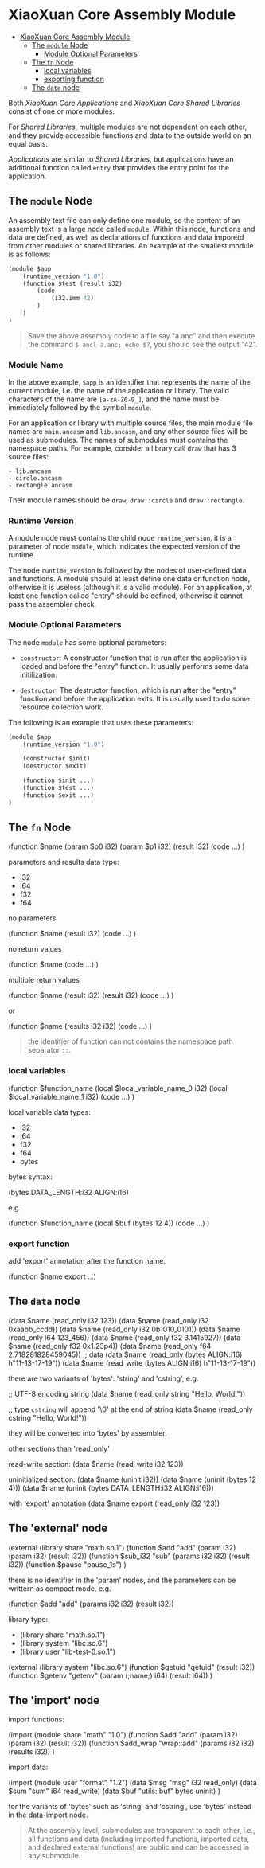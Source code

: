 # XiaoXuan Core Assembly Module

<!-- @import "[TOC]" {cmd="toc" depthFrom=1 depthTo=6 orderedList=false} -->

<!-- code_chunk_output -->

- [XiaoXuan Core Assembly Module](#xiaoxuan-core-assembly-module)
  - [The `module` Node](#the-module-node)
    - [Module Optional Parameters](#module-optional-parameters)
  - [The `fn` Node](#the-fn-node)
    - [local variables](#local-variables)
    - [exporting function](#exporting-function)
  - [The `data` node](#the-data-node)

<!-- /code_chunk_output -->

Both _XiaoXuan Core Applications_ and _XiaoXuan Core Shared Libraries_ consist of one or more modules.

For _Shared Libraries_, multiple modules are not dependent on each other, and they provide accessible functions and data to the outside world on an equal basis.

_Applications_ are similar to _Shared Libraries_, but applications have an additional function called `entry` that provides the entry point for the application.

## The `module` Node

An assembly text file can only define one module, so the content of an assembly text is a large node called `module`. Within this node, functions and data are defined, as well as declarations of functions and data imporetd from other modules or shared libraries. An example of the smallest module is as follows:

```clojure
(module $app
    (runtime_version "1.0")
    (function $test (result i32)
        (code
            (i32.imm 42)
        )
    )
)
```

> Save the above assembly code to a file say "a.anc" and then execute the command `$ ancl a.anc; echo $?`, you should see the output "42".

### Module Name

In the above example, `$app` is an identifier that represents the name of the current module, i.e. the name of the application or library. The valid characters of the name are `[a-zA-Z0-9_]`, and the name must be immediately followed by the symbol `module`.

For an application or library with multiple source files, the main module file names are `main.ancasm` and `lib.ancasm`, and any other source files will be used as submodules. The names of submodules must contains the namespace paths. For example, consider a library call `draw` that has 3 source files:

```text
- lib.ancasm
- circle.ancasm
- rectangle.ancasm
```

Their module names should be `draw`, `draw::circle` and `draw::rectangle`.

### Runtime Version

A module node must contains the child node `runtime_version`, it is a parameter of node `module`, which indicates the expected version of the runtime.

The node `runtime_version` is followed by the nodes of user-defined data and functions. A module should at least define one data or function node, otherwise it is useless (although it is a valid module). For an application, at least one function called "entry" should be defined, otherwise it cannot pass the assembler check.

### Module Optional Parameters

The node `module` has some optional parameters:

- `constructor`: A constructor function that is run after the application is loaded and before the "entry" function. It usually performs some data initilization.

- `destructor`: The destructor function, which is run after the "entry" function and before the application exits. It is usually used to do some resource collection work.

The following is an example that uses these parameters:

```clojure
(module $app
    (runtime_version "1.0")

    (constructor $init)
    (destructor $exit)

    (function $init ...)
    (function $test ...)
    (function $exit ...)
)
```

## The `fn` Node

(function $name (param $p0 i32) (param $p1 i32) (result i32)
    (code ...)
)

parameters and results data type:

- i32
- i64
- f32
- f64

no parameters

(function $name (result i32)
    (code ...)
)

no return values

(function $name
    (code ...)
)

multiple return values

(function $name (result i32) (result i32)
    (code ...)
)

or

(function $name (results i32 i32)
    (code ...)
)

> the identifier of function can not contains the namespace path separator `::`.


### local variables

(function $function_name
    (local $local_variable_name_0 i32)
    (local $local_variable_name_1 i32)
    (code ...)
)

local variable data types:

- i32
- i64
- f32
- f64
- bytes

bytes syntax:

(bytes DATA_LENGTH:i32 ALIGN:i16)

e.g.

(function $function_name
    (local $buf (bytes 12 4))
    (code ...)
)

### export function

add 'export' annotation after the function name.

(function $name export ...)

## The `data` node

(data $name (read_only i32 123))
(data $name (read_only i32 0xaabb_ccdd))
(data $name (read_only i32 0b1010_0101))
(data $name (read_only i64 123_456))
(data $name (read_only f32 3.1415927))
(data $name (read_only f32 0x1.23p4))
(data $name (read_only f64 2.718281828459045))
;; data
(data $name (read_only (bytes ALIGN:i16) h"11-13-17-19"))
(data $name (read_write (bytes ALIGN:i16) h"11-13-17-19"))

there are two variants of 'bytes': 'string' and 'cstring', e.g.

;; UTF-8 encoding string
(data $name (read_only string "Hello, World!"))

;; type `cstring` will append '\0' at the end of string
(data $name (read_only cstring "Hello, World!"))

they will be converted into 'bytes' by assembler.

other sections than 'read_only'

read-write section:
(data $name (read_write i32 123))

uninitialized section:
(data $name (uninit i32))
(data $name (uninit (bytes 12 4)))
(data $name (uninit (bytes DATA_LENGTH:i32 ALIGN:i16)))

with 'export' annotation
(data $name export (read_only i32 123))

## The 'external' node

(external (library share "math.so.1")
    (function $add "add" (param i32) (param i32) (result i32))
    (function $sub_i32 "sub" (params i32 i32) (result i32))
    (function $pause "pause_1s")
)

there is no identifier in the 'param' nodes, and the parameters can be writtern as compact mode, e.g.

(function $add "add" (params i32 i32) (result i32))

library type:
- (library share "math.so.1")
- (library system "libc.so.6")
- (library user "lib-test-0.so.1")

(external (library system "libc.so.6")
    (function $getuid "getuid" (result i32))
    (function $getenv "getenv" (param (;name;) i64) (result i64))
)

## The 'import' node

import functions:

(import (module share "math" "1.0")
    (function $add "add" (param i32) (param i32) (result i32))
    (function $add_wrap "wrap::add" (params i32 i32) (results i32))
)

import data:

(import (module user "format" "1.2")
    (data $msg "msg" i32 read_only)
    (data $sum "sum" i64 read_write)
    (data $buf "utils::buf" bytes uninit)
)

for the variants of 'bytes' such as 'string' and 'cstring', use 'bytes' instead in the data-import node.

> At the assembly level, submodules are transparent to each other, i.e., all
> functions and data (including imported functions, imported data, and
> declared external functions) are public and can be accessed in any submodule.


